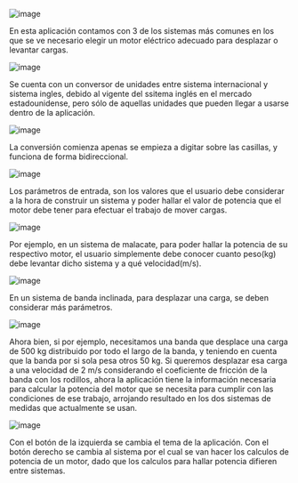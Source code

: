 ![image](https://github.com/user-attachments/assets/e04df715-9ab2-48e7-a0cc-1ff1e7580541)

En esta aplicación contamos con 3 de los sistemas más comunes en los que se ve necesario elegir un motor eléctrico adecuado
para desplazar o levantar cargas.

![image](https://github.com/user-attachments/assets/02513a8e-6b49-42c0-9229-cd969a4516e7)

Se cuenta con un conversor de unidades entre sistema internacional y sistema ingles, debido al vigente del ssitema inglés 
en el mercado estadounidense, pero sólo de aquellas unidades que pueden llegar a usarse dentro de la aplicación.

![image](https://github.com/user-attachments/assets/a7119bce-4d92-46f6-9255-9dbd53a2175b)

La conversión comienza apenas se empieza a digitar sobre las casillas, y funciona de forma bidireccional.

![image](https://github.com/user-attachments/assets/911e8b8c-950a-458a-8129-357ac8b994f1)

Los parámetros de entrada, son los valores que el usuario debe considerar a la hora de construir un sistema
y poder hallar el valor de potencia que el motor debe tener para efectuar el trabajo de mover cargas.

![image](https://github.com/user-attachments/assets/66e36eeb-20e5-44f3-86a4-ac4a06780616)

Por ejemplo, en un sistema de malacate, para poder hallar la potencia de su respectivo motor, el usuario
simplemente debe conocer cuanto peso(kg) debe levantar dicho sistema y a qué velocidad(m/s).

![image](https://github.com/user-attachments/assets/e518b883-d40b-48a3-af0b-f6c13c43795d)

En un sistema de banda inclinada, para desplazar una carga, se deben considerar más parámetros.

![image](https://github.com/user-attachments/assets/bb76f728-4275-458e-ae16-638d205e9668)

Ahora bien, si por ejemplo, necesitamos una banda que desplace una carga de 500 kg distribuido por todo el largo
de la banda, y teniendo en cuenta que la banda por si sola pesa otros 50 kg. Si queremos desplazar esa carga a 
una velocidad de 2 m/s considerando el coeficiente de fricción de la banda con los rodillos, ahora la aplicación 
tiene la información necesaria para calcular la potencia del motor que se necesita para cumplir con las condiciones 
de ese trabajo, arrojando resultado en los dos sistemas de medidas que actualmente se usan.

![image](https://github.com/user-attachments/assets/0d7b69de-1bb0-4a53-b931-dafc3961b70a)

Con el botón de la izquierda se cambia el tema de la aplicación. Con el botón derecho se cambia al sistema por 
el cual se van hacer los calculos de potencia de un motor, dado que los calculos para hallar potencia difieren
entre sistemas.
